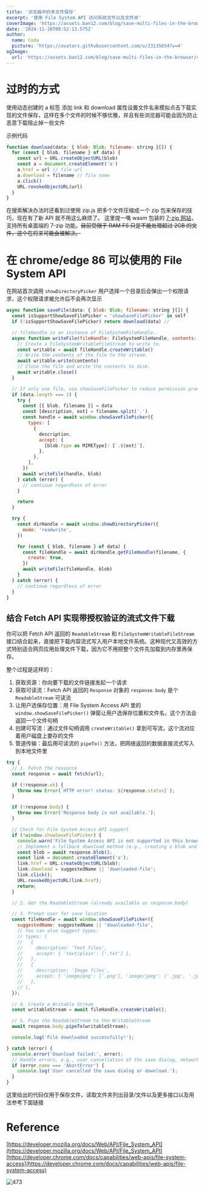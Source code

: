 ```yaml
---
title: '浏览器中的多文件保存'
excerpt: '使用 File System API 访问系统文件以及文件夹'
coverImage: 'https://assets.ban12.com/blog/save-multi-files-in-the-browser/cover.png'
date: '2024-11-28T08:52:13.575Z'
author:
  name: Coda
  picture: 'https://avatars.githubusercontent.com/u/23135654?v=4'
ogImage:
  url: 'https://assets.ban12.com/blog/save-multi-files-in-the-browser/cover.png'
---
```


# 过时的方式

使用动态创建的 a 标签 添加 link 和 download 属性设置文件名来模拟点击下载实现的文件保存，这样在多个文件的时候不够优雅，并且有些浏览器可能会因为防止恶意下载阻止掉一些文件

示例代码

```javascript
function download(data: { blob: Blob; filename: string }[]) {
  for (const { blob, filename } of data) {
    const url = URL.createObjectURL(blob)
    const a = document.createElement('a')
    a.href = url // file url
    a.download = filename // file name
    a.click()
    URL.revokeObjectURL(url)
  }
}
```

在搜索解决办法时还看到过使用 zip.js 把多个文件压缩成一个 zip 包来保存的技巧，现在有了新 API 就不用这么麻烦了。
这里提一嘴 wasm 包装的 [7-zip 网站](https://toys.ban12.com/7-zip)，支持所有桌面端的 7-zip 功能。~~目前受限于 RAM FS 只是不能处理超过 2GB 的文件，这个在将来可能会被解决。~~

# 在 chrome/edge 86 可以使用的 File System API

在网站首次调用 `showDirectoryPicker` 用户选择一个目录后会弹出一个权限请求，这个权限请求被允许后不会再次显示

```javascript
async function saveFile(data: { blob: Blob; filename: string }[]) {
  const isSupportShowSaveFilePicker = 'showSaveFilePicker' in self
  if (!isSupportShowSaveFilePicker) return download(data) //

  // fileHandle is an instance of FileSystemFileHandle..
  async function writeFile(fileHandle: FileSystemFileHandle, contents: Blob) {
    // Create a FileSystemWritableFileStream to write to.
    const writable = await fileHandle.createWritable()
    // Write the contents of the file to the stream.
    await writable.write(contents)
    // Close the file and write the contents to disk.
    await writable.close()
  }

  // If only one file, use showSaveFilePicker to reduce permission prompts.
  if (data.length === 1) {
    try {
      const [{ blob, filename }] = data
      const [description, ext] = filename.split('.')
      const handle = await window.showSaveFilePicker({
        types: [
          {
            description,
            accept: {
              [blob.type as MIMEType]: [`.${ext}`],
            },
          },
        ],
      })
      await writeFile(handle, blob)
    } catch (error) {
      // continue regardless of error
    }

    return
  }

  try {
    const dirHandle = await window.showDirectoryPicker({
      mode: 'readwrite',
    })

    for (const { blob, filename } of data) {
      const fileHandle = await dirHandle.getFileHandle(filename, {
        create: true,
      })
      await writeFile(fileHandle, blob)
    }
  } catch (error) {
    // continue regardless of error
  }
}
```

## 结合 Fetch API 实现带授权验证的流式文件下载

你可以把 Fetch API 返回的 `ReadableStream` 和 `FileSystemWritableFileStream` 接口结合起来，直接把下载内容流式写入用户本地文件系统。这种现代又高效的方式特别适合网页应用处理文件下载，因为它不用把整个文件先加载到内存里再保存。

整个过程是这样的：

1. 获取资源：你向要下载的文件链接发起一个请求
2. 获取可读流：Fetch API 返回的 `Response` 对象的 `response.body` 是个 `ReadableStream` 可读流
3. 让用户选保存位置：用 File System Access API 里的 `window.showSaveFilePicker()` 弹窗让用户选保存位置和文件名，这个方法会返回一个文件句柄
4. 创建可写流：通过文件句柄调用 `createWritable()` 拿到可写流，这个流对应着用户磁盘上要存的文件
5. 管道传输：最后用可读流的 `pipeTo()` 方法，把网络返回的数据直接流式写入到本地文件里

```javascript
try {
  // 1. Fetch the resource
  const response = await fetch(url);

  if (!response.ok) {
    throw new Error(`HTTP error! status: ${response.status}`);
  }

  if (!response.body) {
    throw new Error('Response body is not available.');
  }

  // Check for File System Access API support
  if (!window.showSaveFilePicker) {
    console.warn('File System Access API is not supported in this browser. Falling back to traditional download.');
    // Implement a fallback download method (e.g., creating a blob and an <a> tag)
    const blob = await response.blob();
    const link = document.createElement('a');
    link.href = URL.createObjectURL(blob);
    link.download = suggestedName || 'downloaded-file';
    link.click();
    URL.revokeObjectURL(link.href);
    return;
  }

  // 2. Get the ReadableStream (already available as response.body)

  // 3. Prompt user for save location
  const fileHandle = await window.showSaveFilePicker({
    suggestedName: suggestedName || 'downloaded-file',
    // You can also suggest types:
    // types: [
    //   {
    //     description: 'Text files',
    //     accept: { 'text/plain': ['.txt'] },
    //   },
    //   {
    //     description: 'Image files',
    //     accept: { 'image/png': ['.png'], 'image/jpeg': ['.jpg', '.jpeg'] },
    //   },
    // ],
  });

  // 4. Create a Writable Stream
  const writableStream = await fileHandle.createWritable();

  // 5. Pipe the ReadableStream to the WritableStream
  await response.body.pipeTo(writableStream);

  console.log('File downloaded successfully!');

} catch (error) {
  console.error('Download failed:', error);
  // Handle errors, e.g., user cancellation of the save dialog, network issues, etc.
  if (error.name === 'AbortError') {
    console.log('User cancelled the save dialog or download.');
  }
}

```

这里给出的代码仅用于保存文件，读取文件夹列出目录/文件以及更多接口以及用法参考下面链接

# Reference

[https://developer.mozilla.org/docs/Web/API/File_System_API](https://developer.mozilla.org/docs/Web/API/File_System_API)
[https://developer.chrome.com/docs/capabilities/web-apis/file-system-access](https://developer.chrome.com/docs/capabilities/web-apis/file-system-access)

![473](https://assets.ban12.com/blog/save-multi-files-in-the-browser/good.png)
